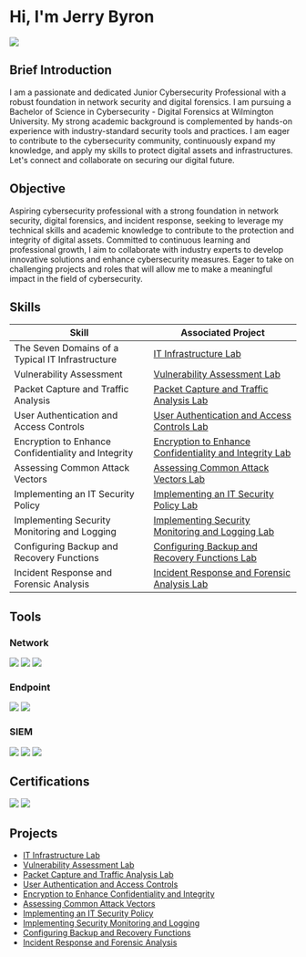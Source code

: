 
# Hi, I'm Jerry Byron
<a href="https://linkedin.com/in/jerry-byron"><img src="https://img.shields.io/badge/-LinkedIn-0072b1?&style=for-the-badge&logo=linkedin&logoColor=white" /></a>

## Brief Introduction


I am a passionate and dedicated Junior Cybersecurity Professional with a robust foundation in network security and digital forensics. I am pursuing a Bachelor of Science in Cybersecurity - Digital Forensics at Wilmington University. My strong academic background is complemented by hands-on experience with industry-standard security tools and practices.
I am eager to contribute to the cybersecurity community, continuously expand my knowledge, and apply my skills to protect digital assets and infrastructures. Let's connect and collaborate on securing our digital future.

## Objective

Aspiring cybersecurity professional with a strong foundation in network security, digital forensics, and incident response, seeking to leverage my technical skills and academic knowledge to contribute to the protection and integrity of digital assets. Committed to continuous learning and professional growth, I aim to collaborate with industry experts to develop innovative solutions and enhance cybersecurity measures. Eager to take on challenging projects and roles that will allow me to make a meaningful impact in the field of cybersecurity.

## Skills


| Skill                                         | Associated Project         |
|-----------------------------------------------|----------------------------|
| The Seven Domains of a Typical IT Infrastructure          | <a href="https://github.com/tomcolby/Exploring-the-Seven-Domains-of-a-Typical-IT-Infrastructure/tree/main">IT Infrastructure Lab</a>|
| Vulnerability Assessment          | <a href="https://github.com/tomcolby/Performing-a-Vulnerability-Assessment/tree/main">Vulnerability Assessment Lab</a>|
| Packet Capture and Traffic Analysis | <a href="https://github.com/tomcolby/Performing-Packet-Capture-and-Traffic-Analysis/tree/main">Packet Capture and Traffic Analysis Lab</a>|
| User Authentication and Access Controls         | <a href="https://github.com/tomcolby/Applying-User-Authentication-and-Access-Controls/tree/main">User Authentication and Access Controls Lab</a>|
| Encryption to Enhance Confidentiality and Integrity      | <a href="https://github.com/tomcolby/Using-Encryption-to-Enhance-Confidentiality-and-Integrity/tree/main">Encryption to Enhance Confidentiality and Integrity Lab</a>|
| Assessing Common Attack Vectors                  | <a href="https://github.com/tomcolby/Assessing-Common-Attack-Vectors/tree/main">Assessing Common Attack Vectors Lab </a>|
| Implementing an IT Security Policy | <a href="https://github.com/tomcolby/Implementing-an-IT-Security-Policy/tree/main">Implementing an IT Security Policy Lab</a>|
| Implementing Security Monitoring and Logging  | <a href="https://github.com/tomcolby/Implementing-Security-Monitoring-and-Logging-/tree/main">Implementing Security Monitoring and Logging Lab </a>|
| Configuring Backup and Recovery Functions| <a href="https://github.com/tomcolby/Configuring-Backup-and-Recovery-Functions/tree/main">Configuring Backup and Recovery Functions Lab </a>|
| Incident Response and Forensic Analysis| <a href="https://github.com/tomcolby/Performing-Incident-Response-and-Forensic-Analysis/tree/main">Incident Response and Forensic Analysis Lab </a>|
## Tools

### Network
<div>
    <img src="https://img.shields.io/badge/-Wireshark-1679A7?&style=for-the-badge&logo=Wireshark&logoColor=white" />
    <img src="https://img.shields.io/badge/-Nmap-EF3B2D?&style=for-the-badge&logo=Suricata&logoColor=white" />
    <img src="https://img.shields.io/badge/-Snort-777BB4?&style=for-the-badge&logo=Zeek&logoColor=white" />
</div>

### Endpoint
<div>
    <img src="https://img.shields.io/badge/-Microsoft_Defender_for_Endpoint-00A4EF?&style=for-the-badge&logo=Microsoft&logoColor=white" />
    <img src="https://img.shields.io/badge/-Velociraptor-4B275F?&style=for-the-badge&logo=Velociraptor&logoColor=white" />
</div>

### SIEM
<div>
    <img src="https://img.shields.io/badge/-Microsoft_Sentinel-0078D4?&style=for-the-badge&logo=Microsoft&logoColor=white" />
    <img src="https://img.shields.io/badge/-Splunk-000000?&style=for-the-badge&logo=Splunk&logoColor=white" />
    <img src="https://img.shields.io/badge/-Elastic-005571?&style=for-the-badge&logo=Elastic&logoColor=white" />
</div>

## Certifications

<div>
<img src="https://img.shields.io/badge/-CompTIA TestOut PC PRO-0052CC?style=for-the-badge&logo=ISC2&logoColor=white" />
<img src="https://img.shields.io/badge/-CISCO Ethical Hacker-FF0000?&style=for-the-badge&logo=CompTIA&logoColor=white" />
</div>

## Projects
- <a href="https://github.com/tomcolby/Exploring-the-Seven-Domains-of-a-Typical-IT-Infrastructure/tree/main">IT Infrastructure Lab</a>
- <a href="https://github.com/tomcolby/Performing-a-Vulnerability-Assessment/tree/main">Vulnerability Assessment Lab</a>
- <a href="https://github.com/tomcolby/Performing-Packet-Capture-and-Traffic-Analysis/tree/main">Packet Capture and Traffic Analysis Lab</a>
- <a href="https://github.com/tomcolby/Applying-User-Authentication-and-Access-Controls/tree/main">User Authentication and Access Controls</a>
- <a href="https://github.com/tomcolby/Using-Encryption-to-Enhance-Confidentiality-and-Integrity/tree/main">Encryption to Enhance Confidentiality and Integrity </a>
- <a href="https://github.com/tomcolby/Assessing-Common-Attack-Vectors/tree/main">Assessing Common Attack Vectors </a>
- <a href="https://github.com/tomcolby/Implementing-an-IT-Security-Policy/tree/main">Implementing an IT Security Policy </a>
- <a href="https://github.com/tomcolby/Implementing-Security-Monitoring-and-Logging-/tree/main">Implementing Security Monitoring and Logging  </a>
- <a href="https://github.com/tomcolby/Configuring-Backup-and-Recovery-Functions/tree/main">Configuring Backup and Recovery Functions </a>
- <a href="https://github.com/tomcolby/Performing-Incident-Response-and-Forensic-Analysis/tree/main">Incident Response and Forensic Analysis </a>
